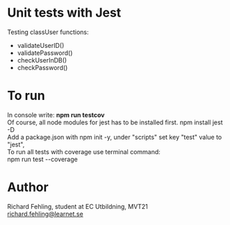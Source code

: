 # Unit tests with Jest
Testing classUser functions:
- validateUserID()
- validatePassword()
- checkUserInDB()
- checkPassword()

# To run
In console write: **npm run testcov**<br/>
Of course, all node modules for jest has to be installed first.
npm install jest -D<br/>
Add a package.json with npm init -y, under "scripts" set key "test" value to "jest",<br/>
To run all tests with coverage use terminal command:<br/>npm run test --coverage

# Author
Richard Fehling, student at EC Utbildning, MVT21<br/>
richard.fehling@learnet.se